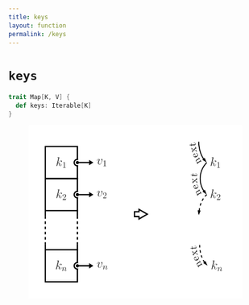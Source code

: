 ```yaml
---
title: keys
layout: function
permalink: /keys
---
```


# `keys`

~~~ scala
trait Map[K, V] {
  def keys: Iterable[K]
}
~~~

<figure class="diagram">
  <img src="images/keys.svg" alt="keys function">
  <!-- <figcaption class="diagram-desc"><code>keys</code> uses <code>p</code> to classify elements into two groups</figcaption> -->
</figure>

